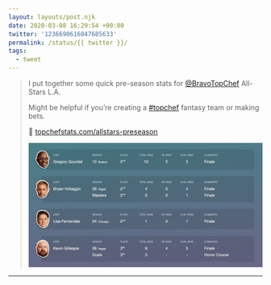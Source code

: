 ```yaml
---
layout: layouts/post.njk
date: 2020-03-08 16:29:54 +00:00
twitter: '1236690616047685633'
permalink: /status/{{ twitter }}/
tags: 
  - tweet
---
```


> I put together some quick pre-season stats for [@BravoTopChef](https://twitter.com/BravoTopChef) All-Stars L.A.
> 
> Might be helpful if you’re creating a [#topchef](https://twitter.com/hashtag/topchef) fantasy team or making bets.
> 
> 🔪 [topchefstats.com/allstars-preseason](https://topchefstats.com/allstars-preseason/) 
> 
> ![Tables of stats for returning chefs for the new season of Top Chef.](/img/1236690616047685633-ESmbB8jU0AANvU8.jpg)

---
